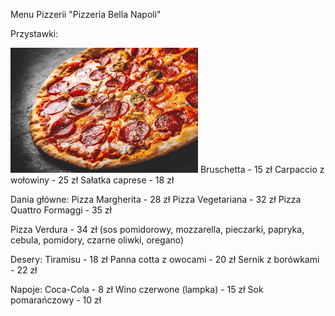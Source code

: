 Menu Pizzerii 
"Pizzeria Bella Napoli"

Przystawki:

<img src="zdjęcia-picek/2.jpg" width=300>
Bruschetta - 15 zł
Carpaccio z wołowiny - 25 zł
Sałatka caprese - 18 zł

Dania główne:
Pizza Margherita - 28 zł
Pizza Vegetariana - 32 zł
Pizza Quattro Formaggi - 35 zł

Pizza Verdura - 34 zł (sos pomidorowy, mozzarella, pieczarki, papryka, cebula, pomidory, czarne oliwki, oregano)

Desery:
Tiramisu - 18 zł
Panna cotta z owocami - 20 zł
Sernik z borówkami - 22 zł

Napoje:
Coca-Cola - 8 zł
Wino czerwone (lampka) - 15 zł
Sok pomarańczowy - 10 zł
